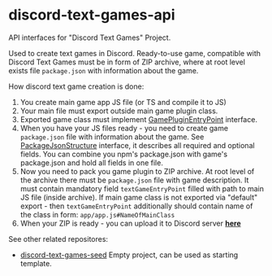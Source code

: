 # discord-text-games-api
API interfaces for "Discord Text Games" Project.

Used to create text games in Discord.
Ready-to-use game, compatible with Discord Text Games must be in form of ZIP archive, where at root level exists file `package.json` with information about the game.

How discord text game creation is done:
1. You create main game app JS file (or TS and compile it to JS)
2. Your main file must export outside main game plugin class.
3. Exported game class must implement [GamePluginEntryPoint](https://github.com/StNekroman/discord-text-games-api/blob/main/GamePluginEntryPoint.ts "GamePluginEntryPoint") interface.
4. When you have your JS files ready - you need to create game `package.json` file with information about the game. See [PackageJsonStructure](https://github.com/StNekroman/discord-text-games-api/blob/main/PackageJsonStructure.ts "PackageJsonStructure") interface, it describes all required and optional fields. You can combine you npm's package.json with game's package.json and hold all fields in one file.
5. Now you need to pack you game plugin to ZIP archive. At root level of the archive there must be `package.json` file with game description. It must contain mandatory field `textGameEntryPoint` filled with path to main JS file (inside archive). If main game class is not exported via "default" export - then `textGameEntryPoint` additionally should contain name of the class in form: `app/app.js#NameOfMainClass`
6. When your ZIP is ready - you can upload it to Discord server [**here**](https://discord.gg/RUH3mjHVEz "**here**")

See other related repositores:
- [discord-text-games-seed](https://github.com/StNekroman/discord-text-games-seed "discord-text-games-seed") Empty project, can be used as starting template.